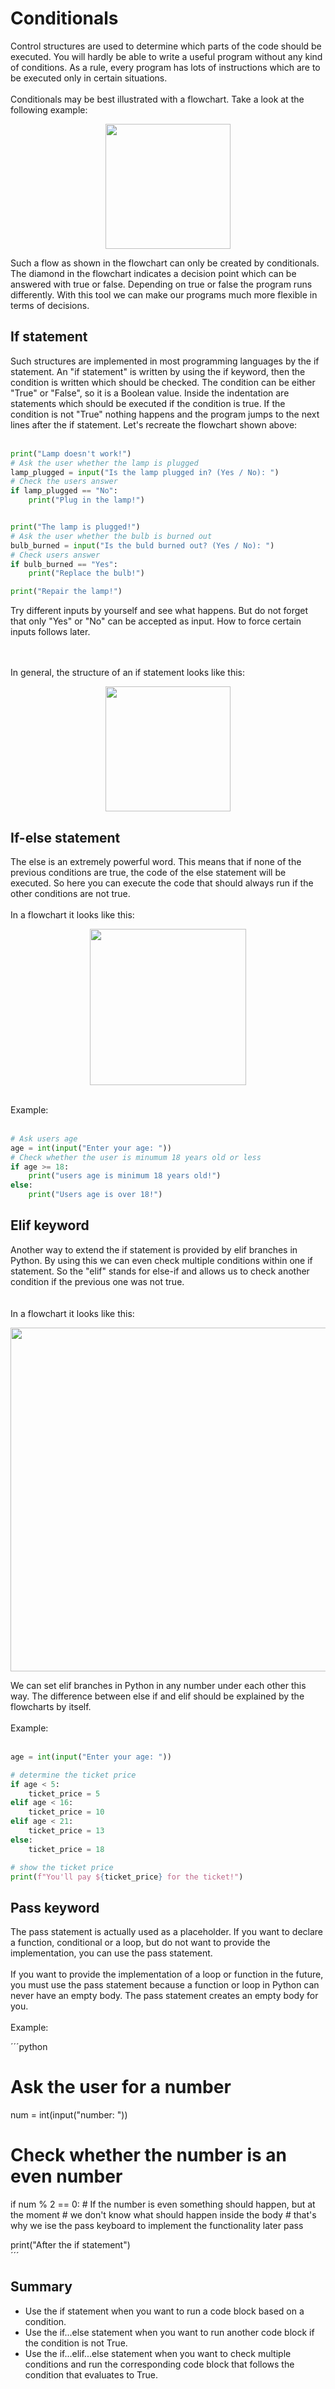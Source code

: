 # Conditionals

Control structures are used to determine which parts of the code should be executed. You will hardly be able to write a useful program without any kind of conditions. As a rule, every program has lots of instructions which are to be executed only in certain situations.
<br>
<br>
Conditionals may be best illustrated with a flowchart. Take a look at the following example:

<p align="center">
<img src="https://github.com/Olexandr-Andriyenko/Python-learning-path/blob/main/illustrations/img17.png" width="200">
<p> 

Such a flow as shown in the flowchart can only be created by conditionals. The diamond in the flowchart indicates a decision point which can be answered with true or false. Depending on true or false the program runs differently. With this tool we can make our programs much more flexible in terms of decisions.

  
  
## If statement
  
Such structures are implemented in most programming languages by the if statement. An "if statement" is written by using the if keyword, then the condition is written which should be checked. The condition can be either "True" or "False", so it is a Boolean value. Inside the indentation are statements which should be executed if the condition is true. If the condition is not "True" nothing happens and the program jumps to the next lines after the if statement. Let's recreate the flowchart shown above:
<br>
<br>
  
```python
print("Lamp doesn't work!")
# Ask the user whether the lamp is plugged
lamp_plugged = input("Is the lamp plugged in? (Yes / No): ")
# Check the users answer
if lamp_plugged == "No":
    print("Plug in the lamp!")


print("The lamp is plugged!")
# Ask the user whether the bulb is burned out
bulb_burned = input("Is the buld burned out? (Yes / No): ")
# Check users answer
if bulb_burned == "Yes":
    print("Replace the bulb!")

print("Repair the lamp!")  
```
Try different inputs by yourself and see what happens. But do not forget that only "Yes" or "No" can be accepted as input. How to force certain inputs follows later.

<br>
<br>
In general, the structure of an if statement looks like this:
 
<p align="center">
<img src="https://github.com/Olexandr-Andriyenko/Python-learning-path/blob/main/illustrations/img18.png" width="200">
<p>   
 
## If-else statement
  
The else is an extremely powerful word. This means that if none of the previous conditions are true, the code of the else statement will be executed. So here you can execute the code that should always run if the other conditions are not true.
<br>
<br>
In a flowchart it looks like this:
  
<p align="center">
<img src="https://github.com/Olexandr-Andriyenko/Python-learning-path/blob/main/illustrations/img19.png" width="250">
<p>   

<br>  
Example:
<br>
<br>
  
```python
# Ask users age
age = int(input("Enter your age: "))
# Check whether the user is minumum 18 years old or less
if age >= 18:
    print("users age is minimum 18 years old!")
else:
    print("Users age is over 18!")  
```
  
## Elif keyword

Another way to extend the if statement is provided by elif branches in Python. By using this we can even check multiple conditions within one if statement. So the "elif" stands for else-if and allows us to check another condition if the previous one was not true.  
<br>
<br>
In a flowchart it looks like this:

<p align="center">
<img src="https://github.com/Olexandr-Andriyenko/Python-learning-path/blob/main/illustrations/img20.png" width="550">
<p>   
  
We can set elif branches in Python in any number under each other this way. The difference between else if and elif should be explained by the flowcharts by itself.
<br>
<br>
Example:
<br>
<br>
  
```python
age = int(input("Enter your age: "))

# determine the ticket price
if age < 5:
    ticket_price = 5
elif age < 16:
    ticket_price = 10
elif age < 21:
    ticket_price = 13
else:
    ticket_price = 18

# show the ticket price
print(f"You'll pay ${ticket_price} for the ticket!")

```
## Pass keyword

The pass statement is actually used as a placeholder. If you want to declare a function, conditional or a loop, but do not want to provide the implementation, you can use the pass statement.<br> 
<br>
If you want to provide the implementation of a loop or function in the future, you must use the pass statement because a function or loop in Python can never have an empty body. The pass statement creates an empty body for you.
<br>
<br>
Example:
  
´´´python
# Ask the user for a number
num = int(input("number: "))
# Check whether the number is an even number
if num % 2 == 0:
    # If the number is even something should happen, but at the moment
    # we don't know what should happen inside the body
    # that's why we ise the pass keyboard to implement the functionality later
    pass

print("After the if statement")  
´´´
              
## Summary
  
- Use the if statement when you want to run a code block based on a condition.
- Use the if...else statement when you want to run another code block if the condition is not True.  
- Use the if...elif...else statement when you want to check multiple conditions and run the corresponding code block that follows the condition that evaluates to True.
